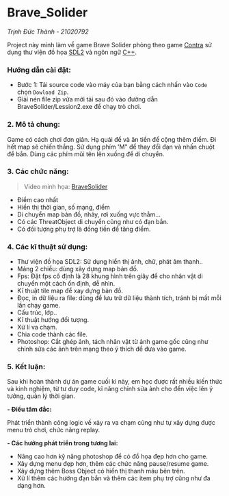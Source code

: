 # Brave_Solider
_Trịnh Đức Thành - 21020792_
 
Project này mình làm về game Brave Solider phỏng theo game [Contra](https://gamevui.vn/contra/game) sử dụng thư viện đồ họa [SDL2](https://www.libsdl.org/) và ngôn ngữ [C++](https://vi.wikipedia.org/wiki/C%2B%2B).

### Hướng dẫn cài đặt:
- Bước 1: Tải source code vào máy của bạn bằng cách nhấn vào `Code` chọn `Dowload Zip`.
- Giải nén file zip vừa mới tải sau đó vào đường dẫn BraveSolider/Lession2.exe để chạy trò chơi.

### 2. Mô tả chung:
Game có cách chơi đơn giản. Hạ quái để và ăn tiền để cộng thêm điểm. Đi hết map sẽ chiến thắng. Sử dụng phím 'M" để thay đổi đạn và nhấn chuột để bắn. Dùng các phím mũi tên lên xuống để di chuyển.
 
### 3. Các chức năng:
> Video minh họa: 
> [BraveSolider](https://www.youtube.com/watch?v=GpWHwqQ7T-M)
- Điểm cao nhất
- Hiển thị thời gian, số mạng, điểm
- Di chuyển map bản đồ, nhảy, rơi xuống vực thẳm...
- Có các ThreatObject di chuyển cũng như có đạn bắn.
- Có đối tượng phụ trợ là đồng tiền để tăng điểm.

 
### 4. Các kĩ thuật sử dụng:
- Thư viện đồ họa SDL2: Sử dụng hiển thị ảnh, chữ, phát âm thanh..
- Mảng 2 chiều: dùng xây dựng map bản đồ.
- Fps: Đặt fps cố định là 28 khung hình trên giây để cho nhân vật di chuyển một cách ổn định, dễ nhìn.
- Kĩ thuật tile map để xay dựng bản đồ.
- Đọc, in dữ liệu ra file: dùng để lưu trữ dữ liệu thành tích, tránh bị mất mỗi lần chạy game.
- Cấu trúc, lớp..
- Kĩ thuật hướng đối tượng.
- Xử lí va chạm.
- Chia code thành các file.
- Photoshop: Cắt ghép ảnh, tách nhân vật từ ảnh game gốc cũng như chỉnh sửa các ảnh trên mạng theo ý thích để đưa vào game.

### 5. Kết luận:
Sau khi hoàn thành dự án game cuối kì này, em học được rất nhiều kiến thức và kinh nghiệm, từ tư duy code, kĩ năng chỉnh sửa ảnh cho đến việc lên ý tưởng, quản lý thời gian.
 
**- Điều tâm đắc:**
 
Phát triển thành công logic về xảy ra va chạm cũng như tự xây dựng được menu trò chơi, chức năng replay.
 
**- Các hướng phát triển trong tương lai:**
 
- Nâng cao hơn kỹ năng photoshop để có đồ họa đẹp hơn cho game.
- Xây dựng menu đẹp hơn, thêm các chức năng pause/resume game.
- Xây dựng thêm Boss Object có hiển thị thanh máu bên trên.
- Xử lí thêm các hướng đạn bắn và thêm các item phụ trợ cũng như đa dạng hơn.
